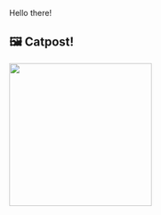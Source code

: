 Hello there!



## 🖼️ Catpost!

<sub>
    <img src="https://cdn2.thecatapi.com/images/14g.gif" height="256">
</sub>


